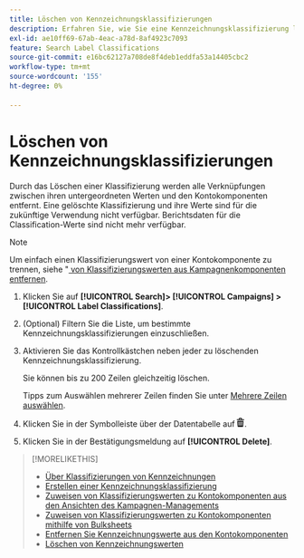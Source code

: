 ```yaml
---
title: Löschen von Kennzeichnungsklassifizierungen
description: Erfahren Sie, wie Sie eine Kennzeichnungsklassifizierung löschen.
exl-id: ae10ff69-67ab-4eac-a78d-8af4923c7093
feature: Search Label Classifications
source-git-commit: e16bc62127a708de8f4deb1eddfa53a14405cbc2
workflow-type: tm+mt
source-wordcount: '155'
ht-degree: 0%

---
```


# Löschen von Kennzeichnungsklassifizierungen

Durch das Löschen einer Klassifizierung werden alle Verknüpfungen zwischen ihren untergeordneten Werten und den Kontokomponenten entfernt. Eine gelöschte Klassifizierung und ihre Werte sind für die zukünftige Verwendung nicht verfügbar. Berichtsdaten für die Classification-Werte sind nicht mehr verfügbar.

>[!NOTE]
>
>Um einfach einen Klassifizierungswert von einer Kontokomponente zu trennen, siehe &quot;[ von Klassifizierungswerten aus Kampagnenkomponenten entfernen](classification-values-remove.md).

1. Klicken Sie auf **[!UICONTROL Search]> [!UICONTROL Campaigns] >[!UICONTROL Label Classifications]**.

1. (Optional) Filtern Sie die Liste, um bestimmte Kennzeichnungsklassifizierungen einzuschließen.

1. Aktivieren Sie das Kontrollkästchen neben jeder zu löschenden Kennzeichnungsklassifizierung.

   Sie können bis zu 200 Zeilen gleichzeitig löschen.

   Tipps zum Auswählen mehrerer Zeilen finden Sie unter [Mehrere Zeilen auswählen](/help/search-social-commerce/common-tasks/navigation-editing-selection/multiple-rows-select.md).

1. Klicken Sie in der Symbolleiste über der Datentabelle auf ![Löschen](/help/search-social-commerce/assets/delete.png "Löschen").

1. Klicken Sie in der Bestätigungsmeldung auf **[!UICONTROL Delete]**.

>[!MORELIKETHIS]
>
>* [Über Klassifizierungen von Kennzeichnungen](classification-about.md)
>* [Erstellen einer Kennzeichnungsklassifizierung](classification-create.md)
>* [Zuweisen von Klassifizierungswerten zu Kontokomponenten aus den Ansichten des Kampagnen-Managements](classification-values-assign-campaign-management.md)
>* [Zuweisen von Klassifizierungswerten zu Kontokomponenten mithilfe von Bulksheets](classification-values-assign-bulksheets.md)
>* [Entfernen Sie Kennzeichnungswerte aus den Kontokomponenten](classification-values-remove.md)
>* [Löschen von Kennzeichnungswerten](classification-values-delete.md)
